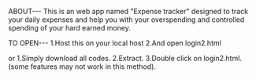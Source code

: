 ABOUT---
This is an web app named "Expense tracker" designed to track your daily expenses and help you with your overspending and controlled spending of your hard earned money.

TO OPEN---
1.Host this on your local host
2.And open login2.html

or
1.Simply download all codes.
2.Extract.
3.Double click on login2.html.
(some features may not work in this method).
